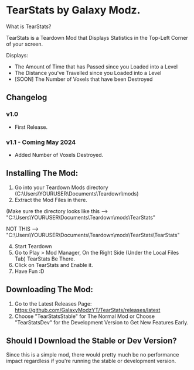 # TearStats by Galaxy Modz.

What is TearStats?
<p>TearStats is a Teardown Mod that Displays Statistics  in the Top-Left Corner of your screen.</p>

Displays:
* The Amount of Time that has Passed since you Loaded into a Level
* The Distance you've Travelled since you Loaded into a Level
* [SOON] The Number of Voxels that have been Destroyed

## Changelog
### v1.0
* First Release.

### v1.1 - Coming May 2024

* Added Number of Voxels Destroyed.

## Installing The Mod:

1. Go into your Teardown Mods directory (C:\Users\YOURUSER\Documents\Teardown\mods)
2. Extract the Mod Files in there. 

(Make sure the directory looks like this --> "C:\Users\YOURUSER\Documents\Teardown\mods\TearStats" 

NOT THIS --> "C:\Users\YOURUSER\Documents\Teardown\mods\TearStats\TearStats"

4. Start Teardown
5. Go to Play > Mod Manager, On the Right Side (Under the Local Files Tab) TearStats Be There.
6. Click on TearStats and Enable it.
7. Have Fun :D

## Downloading The Mod:
1. Go to the Latest Releases Page: https://github.com/GalaxyModzYT/TearStats/releases/latest
2. Choose "TearStatsStable" for The Normal Mod or Choose "TearStatsDev" for the Development Version to Get New Features Early.

## Should I Download the Stable or Dev Version?
<p>Since this is a simple mod, there would pretty much be no performance impact regardless if you're running the stable or development version.</p>
